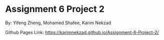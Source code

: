 # Assignment 6 Project 2

By: Yifeng Zheng, Mohamed Shafee, Karim Nekzad

Github Pages Link: https://karimnekzad.github.io/Assignment-6-Project-2/
